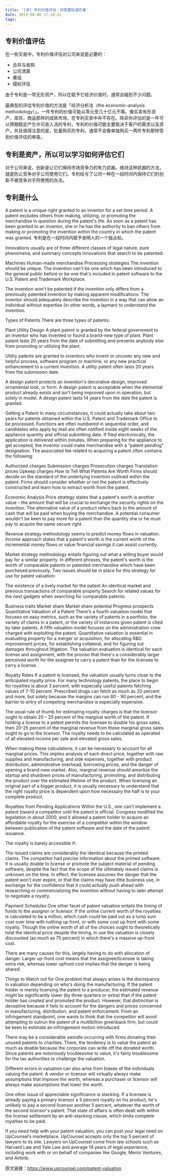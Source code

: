 ```yaml
---
title: '[译] 专利价值评估：你需要知道的事'
date: 2019-08-06 17:10:21
tags:
---
```

## 专利价值评估
在一些交易中，专利价值评估对公司来说是必要的：
- 合并与收购
- 公司清算
- 重组
- 侵权评估

由于专利是一项无形资产，所以在赋予它经济价值时，通常会碰到不少问题。

最典型的评估专利价值的方法是「经济分析法（the economic-analysis methodology）」。一件专利的价值可能从零元至几十亿元不等。像买卖有形资产，库存，商品那样的成熟市场，在专利买卖中并不存在。除非你评估的是一件可以预期稳定产生许可收入流的专利，专利的价值可能主要取决于客户的需求以及资产。并且值得注意的是，批量购买的专利，通常不会像单独购买一两件专利那样受到价值评估的审查。

## 专利是资产，所以可以学习如何评估它们

对于公司来说，创新是让它们保持市场竞争力的有力武器。维持这种武器的方法，就是防止竞争对手公司使用它们。专利给与了公司一种在一段时间内保持它们的创新不被竞争对手所使用的办法。

## 专利是什么
A patent is a unique right granted to an inventor for a set time period. A patent excludes others from making, utilizing, or promoting the merchandise in question during the patent's life. As soon as a patent has been granted to an inventor, she or he has the authority to ban others from making or promoting the invention within the country in which the patent was granted.
专利是在一段时间内赋予发明人的一个独占权。

Innovations usually are of three different classes of legal nature, pure phenomena, and summary concepts Innovations that search to be patented:

Machines
Human-made merchandise
Processing strategies
The invention should be unique. The invention can't be one which has been introduced to the general public before or be one that's included in patent software to the U.S. Patent and Trademark Workplace.

The invention won't be patented if the invention only differs from a previously patented invention by making apparent modifications. The inventor should adequately describe the invention in a way that can allow an individual without expertise (in other words, a layman) to understand the invention.

Types of Patents
There are three types of patents:

Plant
Utility
Design
A plant patent is granted by the federal government to an inventor who has invented or found a brand-new type of plant. Plant patent lasts 20 years from the date of submitting and prevents anybody else from promoting or utilizing the plant.

Utility patents are granted to inventors who invent or uncover any new and helpful process, software program or machine, or any new practical enhancement to a current invention. A utility patent often lasts 20 years from the submission date.

A design patent protects an invention's decorative design, improved ornamental look, or form. A design patent is acceptable when the elemental product already exists and isn't being improved upon in operation, but solely in model. A design patent lasts 14 years from the date the patent is granted.

Getting a Patent
In many circumstances, it could actually take about two years for patents obtained within the U.S. Patent and Trademark Office to be processed. Functions are often numbered in sequential order, and candidates who apply by mail are often notified inside eight weeks of the appliance quantity and official submitting date. If filed electronically, the application is delivered within minutes. When preparing for the appliance to get accepted, the inventor could make merchandise with a "patent pending" designation. The associated fee related to acquiring a patent often contains the following:

Authorized charges
Submission charges
Prosecution charges
Translation prices
Upkeep charges
How to Tell What Patents Are Worth
Firms should decide on the standard of the underlying invention outlined within the patent. Firms should consider whether or not the patent is effectively constructed and learn how to extract worth from the patent.

Economic Analysis
Price strategy states that a patent's worth is another value – the amount that will be crucial to exchange the security rights on the invention. The alternative value of a product refers back to the amount of cash that will be paid when buying the merchandise. A potential consumer wouldn't be keen to pay more for a patent than the quantity she or he must pay to acquire the same secure right.

Revenue strategy methodology seems to predict money flows in valuation. Income approach states that a patent's worth is the current worth of the incremental money flows or value financial savings it can assist currently.

Market strategy methodology entails figuring out what a willing buyer would pay for a similar property. In different phrases, the patent's worth is the worth of comparable patents or patented merchandise which have been purchased previously. Two issues should be in place for this strategy for use for patent valuation:

The existence of a lively market for the patent
An identical market and previous transactions of comparable property
Search for related values for the next gadgets when searching for comparable patents:

Business traits
Market share
Market share potential
Progress prospects
Quantitative Valuation of a Patent
There's a fourth valuation model that focuses on easy metrics, such as the variety of patents in a portfolio, the variety of claims in a patent, or the variety of instances given patent is cited by later patents. A fifth valuation model focuses on the administration crew charged with exploiting the patent. Quantitative valuation is essential in evaluating property for a merger or acquisition, for allocating R&D improvement prices, for establishing collateral, and for figuring out damages throughout litigation. The valuation evaluation is identical for each license and assignment, with the proviso that there's a considerably larger perceived worth for the assignee to carry a patent than for the licensee to carry a license.

Royalty Rates
If a patent is licensed, the valuation usually turns close to the anticipated royalty price. For many technology patents, the place to begin for royalties is about 3 percent, with especially useful patents fetching values of 7-10 percent. Prescribed drugs can fetch as much as 20 percent and more, but solely because the margins can run 80 - 90 percent, and the barrier to entry of competing merchandise is especially expensive.

The usual rule of thumb for estimating royalty charges is that the licensor ought to obtain 20 – 25 percent of the marginal worth of the patent. If holding a license to a patent permits the licensee to double his gross sales, then 20-25 percent of the marginal revenue from these marginal gross sales ought to go to the licensor. The royalty needs to be calculated as operated of all elevated income per sale and elevated gross sales.

When making these calculations, it can be necessary to account for all marginal prices. This implies analysis of each direct price, together with raw supplies and manufacturing, and side expenses, together with product distribution, administrative overhead, borrowing prices, and the danger of opening a brand-new market. Also, marginal revenue should amortize the startup and shutdown prices of manufacturing, promoting, and distributing the product over the estimated lifetime of the product. When licensing an original part of a bigger product, it is usually necessary to understand that the right royalty price is dependent upon how necessary the half is to your complete product.

Royalties from Pending Applications
Within the U.S., one can't implement a patent toward a competitor until the patent is official. Congress modified the legislation in about 2000, and it allowed a patent holder to acquire an affordable royalty for the exercise of a competitor within the window between publication of the patent software and the date of the patent issuance.

The royalty is barely accessible if:

The issued claims are considerably the identical because the printed claims.
The competitor had precise information about the printed software.
It is usually doable to license or promote the subject material of pending software, despite the fact that the scope of the ultimately issued claims is unknown on the time. In effect, the licensee assumes the danger that the patent won't ever expire, or that the claims may have little business use, in exchange for the confidence that it could actually push ahead with researching or commercializing the invention without having to later attempt to negotiate a royalty.

Payment Schedules
One other facet of patent valuation entails the timing of funds to the assignor or licensor. If the online current worth of the royalties is calculated to be a million, which cash could be paid out as a lump sum cost over time with nothing up front, or with some cost up front with some royalty. Though the online worth of all of the choices ought to theoretically total the identical price despite the timing, in use the valuation is closely discounted (as much as 75 percent) in which there's a massive up-front cost.

There are many causes for this, largely having to do with allocation of danger. Larger up-front cost means that the assignee/licensee is taking extra risk, whereas lower upfront cost implies that the danger is being shared.

Things to Watch out for
One problem that always arises is the discrepancy in valuation depending on who's doing the manufacturing. If the patent holder is merely licensing the patent to a producer, the estimated revenue might be significantly lower (by three quarters or extra) than if the patent holder has created and promoted the product. However, that distinction is deceptive because it fails to account for the dangers and prices concerned in manufacturing, distribution, and patent enforcement. From an infringement standpoint, one wants to think that the competitor will avoid attempting to outrun the patent of a multibillion greenback firm, but could be keen to estimate an infringement motion introduced.

There may be a considerable swindle occurring with firms donating their unused patents to charities. There, the tendency is to value the patent as much as doable because the corporate can write off the donated worth. Since patents are notoriously troublesome to value, it's fairly troublesome for the tax authorities to challenge the valuation.

Different errors in valuation can also arise from biases of the individuals valuing the patent. A vendor or licensor will virtually always make assumptions that improve the worth, whereas a purchaser or licensor will always make assumptions that lower the worth.

One other issue of appreciable significance is stacking. If a licensee is already paying a primary licensor a 5 percent royalty on his product, he's unlikely to pay a second licensor another 5 percent, whatever the worth of the second licensor's patent. That state of affairs is often dealt with within the license settlement by an anti-stacking clause, which limits complete royalties to be paid.

If you need help with your patent valuation, you can post your legal need on UpCounsel’s marketplace. UpCounsel accepts only the top 5 percent of lawyers to its site. Lawyers on UpCounsel come from law schools such as Harvard Law and Yale Law and average 14 years of legal experience, including work with or on behalf of companies like Google, Menlo Ventures, and Airbnb.

原文链接：https://www.upcounsel.com/patent-valuation
